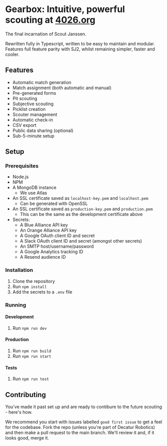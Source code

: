 # Gearbox: Intuitive, powerful scouting at [4026.org](https://4026.org)
The final incarnation of Scout Janssen.

Rewritten fully in Typescript, written to be easy to maintain and modular.
Features full feature parity with SJ2, whilst remaining simpler, faster and cooler.

## Features
- Automatic match generation
- Match assignment (both automatic and manual)
- Pre-generated forms
- Pit scouting
- Subjective scouting
- Picklist creation
- Scouter management
- Automatic check-in
- CSV export
- Public data sharing (optional)
- Sub-5-minute setup

## Setup

### Prerequisites
- Node.js
- NPM
- A MongoDB instance
  - We use Atlas
- An SSL certificate saved as `localhost-key.pem` and `localhost.pem`
  - Can be generated with OpenSSL
- An SSL certificate saved as `production-key.pem` and `production.pem`
  - This can be the same as the development certificate above
- Secrets:
  - A Blue Alliance API key
  - An Orange Alliance API key
  - A Google OAuth client ID and secret
  - A Slack OAuth client ID and secret (amongst other secrets)
  - An SMTP host/username/password
  - A Google Analytics tracking ID
  - A Resend audience ID

### Installation
1. Clone the repository
1. Run `npm install`
1. Add the secrets to a `.env` file

### Running

#### Development
1. Run `npm run dev`

#### Production
1. Run `npm run build`
1. Run `npm run start`

#### Tests
1. Run `npm run test`

## Contributing
You've made it past set up and are ready to contibure to the future scouting - here's how.

We recommend you start with issues labelled `good first issue` to get a feel for the codebase. Fork the repo (unless you're part of Decatur Robotics) and then make a pull request to the main branch. We'll review it and, if it looks good, merge it.